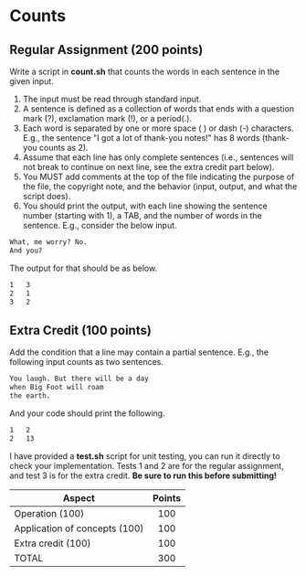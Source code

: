 # Counts

## Regular Assignment (200 points)

Write a script in **count.sh** that counts the words in each sentence in the given input.

1. The input must be read through standard input.
2. A sentence is defined as a collection of words that ends with a question mark (?), exclamation mark (!), or a period(.).
3. Each word is separated by one or more space ( ) or dash (-) characters. E.g., the sentence "I got a lot of thank-you notes!" has 8 words (thank-you counts as 2).
4. Assume that each line has only complete sentences (i.e., sentences will not break to continue on next line, see the extra credit part below).
5. You MUST add comments at the top of the file indicating the purpose of the file, the copyright note, and the behavior (input, output, and what the script does).
6. You should print the output, with each line showing the sentence number (starting with 1), a TAB, and the number of words in the sentence. E.g., consider the below input.

```txt
What, me worry? No.
And you?
```

The output for that should be as below.

```txt
1   3
2   1
3   2
```

## Extra Credit (100 points)

Add the condition that a line may contain a partial sentence. E.g., the following input counts as two sentences.

```txt
You laugh. But there will be a day
when Big Foot will roam
the earth.
```

And your code should print the following.

```txt
1   2
2   13
```

I have provided a **test.sh** script for unit testing, you can run it directly to check your implementation. Tests 1 and 2 are for the regular assignment, and test 3 is for the extra credit. **Be sure to run this before submitting!**

Aspect                        | Points
----------------------------- | :----:
Operation (100)               | 100
Application of concepts (100) | 100
Extra credit (100)            | 100
TOTAL                         | 300
